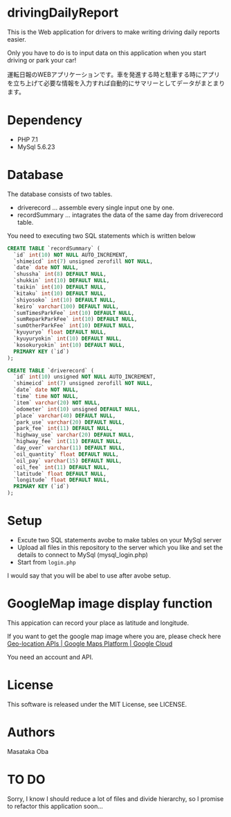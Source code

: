 # drivingDailyReport

This is the Web application for drivers to make writing driving daily reports easier.

Only you have to do is to input data on this application when you start driving or park your car!

運転日報のWEBアプリケーションです。車を発進する時と駐車する時にアプリを立ち上げて必要な情報を入力すれば自動的にサマリーとしてデータがまとまります。

# Dependency
- PHP 7.1
- MySql 5.6.23

# Database

The database consists of two tables.
- driverecord ... assemble every single input one by one.
- recordSummary ... intagrates the data of the same day from driverecord table.

You need to executing two SQL statements which is written below

```SQL
CREATE TABLE `recordSummary` (
  `id` int(10) NOT NULL AUTO_INCREMENT,
  `shimeicd` int(7) unsigned zerofill NOT NULL,
  `date` date NOT NULL,
  `shussha` int(8) DEFAULT NULL,
  `shukkin` int(10) DEFAULT NULL,
  `taikin` int(10) DEFAULT NULL,
  `kitaku` int(10) DEFAULT NULL,
  `shiyosoko` int(10) DEFAULT NULL,
  `keiro` varchar(100) DEFAULT NULL,
  `sumTimesParkFee` int(10) DEFAULT NULL,
  `sumReparkParkFee` int(10) DEFAULT NULL,
  `sumOtherParkFee` int(10) DEFAULT NULL,
  `kyuyuryo` float DEFAULT NULL,
  `kyuyuryokin` int(10) DEFAULT NULL,
  `kosokuryokin` int(10) DEFAULT NULL,
  PRIMARY KEY (`id`)
);
```

```SQL
CREATE TABLE `driverecord` (
  `id` int(10) unsigned NOT NULL AUTO_INCREMENT,
  `shimeicd` int(7) unsigned zerofill NOT NULL,
  `date` date NOT NULL,
  `time` time NOT NULL,
  `item` varchar(20) NOT NULL,
  `odometer` int(10) unsigned DEFAULT NULL,
  `place` varchar(40) DEFAULT NULL,
  `park_use` varchar(20) DEFAULT NULL,
  `park_fee` int(11) DEFAULT NULL,
  `highway_use` varchar(20) DEFAULT NULL,
  `highway_fee` int(11) DEFAULT NULL,
  `day_over` varchar(11) DEFAULT NULL,
  `oil_quantity` float DEFAULT NULL,
  `oil_pay` varchar(15) DEFAULT NULL,
  `oil_fee` int(11) DEFAULT NULL,
  `latitude` float DEFAULT NULL,
  `longitude` float DEFAULT NULL,
  PRIMARY KEY (`id`)
);
```

# Setup
- Excute two SQL statements avobe to make tables on your MySql server 
- Upload all files in this repository to the server which you like and set the details to connect to MySql (mysql_login.php)
- Start from `login.php`

I would say that you will be abel to use after avobe setup.

#  GoogleMap image display function

This appication can record your place as latitude and longitude.

If you want to get the google map image where you are, please check here [Geo-location APIs | Google Maps Platform | 
Google Cloud](https://cloud.google.com/maps-platform/)

You need an account and API.

# License
This software is released under the MIT License, see LICENSE.

# Authors
Masataka Oba

# TO DO
Sorry, I know I should reduce a lot of files and divide hierarchy, so I promise to refactor this application soon...
